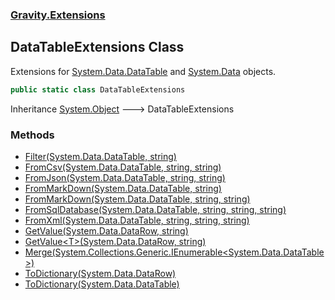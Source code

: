 ### [Gravity.Extensions](./Gravity-Extensions.md 'Gravity.Extensions')
## DataTableExtensions Class
Extensions for [System.Data.DataTable](https://docs.microsoft.com/en-us/dotnet/api/System.Data.DataTable 'System.Data.DataTable') and [System.Data](https://docs.microsoft.com/en-us/dotnet/api/System.Data 'System.Data') objects.  
```csharp
public static class DataTableExtensions
```
Inheritance [System.Object](https://docs.microsoft.com/en-us/dotnet/api/System.Object 'System.Object') &#129106; DataTableExtensions  
### Methods
- [Filter(System.Data.DataTable, string)](./Gravity-Extensions-DataTableExtensions-Filter(System-Data-DataTable_string).md 'Gravity.Extensions.DataTableExtensions.Filter(System.Data.DataTable, string)')
- [FromCsv(System.Data.DataTable, string, string)](./Gravity-Extensions-DataTableExtensions-FromCsv(System-Data-DataTable_string_string).md 'Gravity.Extensions.DataTableExtensions.FromCsv(System.Data.DataTable, string, string)')
- [FromJson(System.Data.DataTable, string, string)](./Gravity-Extensions-DataTableExtensions-FromJson(System-Data-DataTable_string_string).md 'Gravity.Extensions.DataTableExtensions.FromJson(System.Data.DataTable, string, string)')
- [FromMarkDown(System.Data.DataTable, string)](./Gravity-Extensions-DataTableExtensions-FromMarkDown(System-Data-DataTable_string).md 'Gravity.Extensions.DataTableExtensions.FromMarkDown(System.Data.DataTable, string)')
- [FromMarkDown(System.Data.DataTable, string, string)](./Gravity-Extensions-DataTableExtensions-FromMarkDown(System-Data-DataTable_string_string).md 'Gravity.Extensions.DataTableExtensions.FromMarkDown(System.Data.DataTable, string, string)')
- [FromSqlDatabase(System.Data.DataTable, string, string, string)](./Gravity-Extensions-DataTableExtensions-FromSqlDatabase(System-Data-DataTable_string_string_string).md 'Gravity.Extensions.DataTableExtensions.FromSqlDatabase(System.Data.DataTable, string, string, string)')
- [FromXml(System.Data.DataTable, string, string, string)](./Gravity-Extensions-DataTableExtensions-FromXml(System-Data-DataTable_string_string_string).md 'Gravity.Extensions.DataTableExtensions.FromXml(System.Data.DataTable, string, string, string)')
- [GetValue(System.Data.DataRow, string)](./Gravity-Extensions-DataTableExtensions-GetValue(System-Data-DataRow_string).md 'Gravity.Extensions.DataTableExtensions.GetValue(System.Data.DataRow, string)')
- [GetValue&lt;T&gt;(System.Data.DataRow, string)](./Gravity-Extensions-DataTableExtensions-GetValue-T-(System-Data-DataRow_string).md 'Gravity.Extensions.DataTableExtensions.GetValue&lt;T&gt;(System.Data.DataRow, string)')
- [Merge(System.Collections.Generic.IEnumerable&lt;System.Data.DataTable&gt;)](./Gravity-Extensions-DataTableExtensions-Merge(System-Collections-Generic-IEnumerable-System-Data-DataTable-).md 'Gravity.Extensions.DataTableExtensions.Merge(System.Collections.Generic.IEnumerable&lt;System.Data.DataTable&gt;)')
- [ToDictionary(System.Data.DataRow)](./Gravity-Extensions-DataTableExtensions-ToDictionary(System-Data-DataRow).md 'Gravity.Extensions.DataTableExtensions.ToDictionary(System.Data.DataRow)')
- [ToDictionary(System.Data.DataTable)](./Gravity-Extensions-DataTableExtensions-ToDictionary(System-Data-DataTable).md 'Gravity.Extensions.DataTableExtensions.ToDictionary(System.Data.DataTable)')
